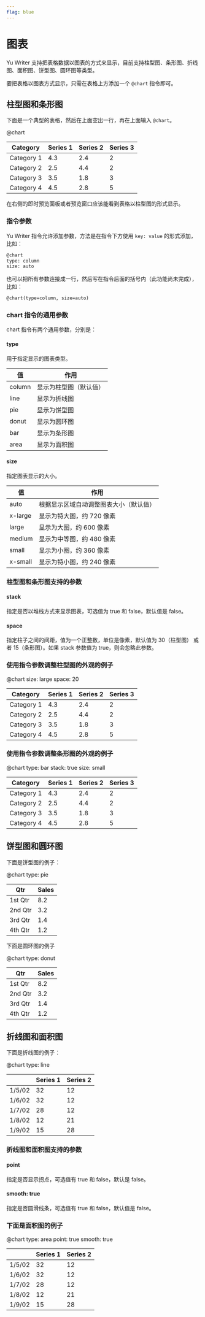```yaml
---
flag: blue
---
```

# 图表

Yu Writer 支持把表格数据以图表的方式来显示，目前支持柱型图、条形图、折线图、面积图、饼型图、圆环图等类型。

要把表格以图表方式显示，只需在表格上方添加一个 `@chart` 指令即可。

## 柱型图和条形图

下面是一个典型的表格，然后在上面空出一行，再在上面输入 `@chart`。

@chart

| Category   | Series 1 | Series 2 | Series 3 |
| ---------  | -------- | -------- | -------- |
| Category 1 |      4.3 |      2.4 |        2 |
| Category 2 |      2.5 |      4.4 |        2 |
| Category 3 |      3.5 |      1.8 |        3 |
| Category 4 |      4.5 |      2.8 |        5 |

在右侧的即时预览面板或者预览窗口应该能看到表格以柱型图的形式显示。

### 指令参数

Yu Writer 指令允许添加参数，方法是在指令下方使用 `key: value` 的形式添加，比如：

```markdown
@chart
type: column
size: auto
```

也可以把所有参数连接成一行，然后写在指令后面的括号内（此功能尚未完成），比如：

```markdown
@chart(type=column, size=auto)
```

### chart 指令的通用参数

chart 指令有两个通用参数，分别是：

#### type

用于指定显示的图表类型。

| 值     | 作用               |
| ------ | ----------------- |
| column | 显示为柱型图（默认值）|
| line   | 显示为折线图        |
| pie    | 显示为饼型图        |
| donut  | 显示为圆环图        |
| bar    | 显示为条形图        |
| area   | 显示为面积图        |

#### size

指定图表显示的大小。

| 值      | 作用                            |
| ------- | ------------------------------ |
| auto    | 根据显示区域自动调整图表大小（默认值）|
| x-large | 显示为特大图，约 720 像素          |
| large   | 显示为大图，约 600 像素            |
| medium  | 显示为中等图，约 480 像素          |
| small   | 显示为小图，约 360 像素            |
| x-small | 显示为特小图，约 240 像素          |

### 柱型图和条形图支持的参数

#### stack

指定是否以堆栈方式来显示图表，可选值为 true 和 false，默认值是 false。

#### space

指定柱子之间的间距，值为一个正整数，单位是像素，默认值为 30（柱型图） 或者 15（条形图）。如果 stack 参数值为 true，则会忽略此参数。

### 使用指令参数调整柱型图的外观的例子

@chart
size: large
space: 20

| Category   | Series 1 | Series 2 | Series 3 |
| ---------  | -------- | -------- | -------- |
| Category 1 |      4.3 |      2.4 |        2 |
| Category 2 |      2.5 |      4.4 |        2 |
| Category 3 |      3.5 |      1.8 |        3 |
| Category 4 |      4.5 |      2.8 |        5 |


### 使用指令参数调整条形图的外观的例子

@chart
type: bar
stack: true
size: small

| Category   | Series 1 | Series 2 | Series 3 |
| ---------  | -------- | -------- | -------- |
| Category 1 |      4.3 |      2.4 |        2 |
| Category 2 |      2.5 |      4.4 |        2 |
| Category 3 |      3.5 |      1.8 |        3 |
| Category 4 |      4.5 |      2.8 |        5 |

## 饼型图和圆环图

下面是饼型图的例子：

@chart
type: pie

| Qtr     | Sales |
| ------- | ----- |
| 1st Qtr |   8.2 |
| 2nd Qtr |   3.2 |
| 3rd Qtr |   1.4 |
| 4th Qtr |   1.2 |


下面是圆环图的例子

@chart
type: donut

| Qtr     | Sales |
| ------- | ----- |
| 1st Qtr |   8.2 |
| 2nd Qtr |   3.2 |
| 3rd Qtr |   1.4 |
| 4th Qtr |   1.2 |

## 折线图和面积图

下面是折线图的例子：

@chart
type: line

|        | Series 1 | Series 2 |
| ------ | -------- | -------- |
| 1/5/02 |       32 |       12 |
| 1/6/02 |       32 |       12 |
| 1/7/02 |       28 |       12 |
| 1/8/02 |       12 |       21 |
| 1/9/02 |       15 |       28 |

### 折线图和面积图支持的参数

#### point

指定是否显示拐点，可选值有 true 和 false，默认是 false。

#### smooth: true

指定是否圆滑线条，可选值有 true 和 false，默认值是 false。

### 下面是面积图的例子

@chart
type: area
point: true
smooth: true

|        | Series 1 | Series 2 |
| ------ | -------- | -------- |
| 1/5/02 |       32 |       12 |
| 1/6/02 |       32 |       12 |
| 1/7/02 |       28 |       12 |
| 1/8/02 |       12 |       21 |
| 1/9/02 |       15 |       28 |

